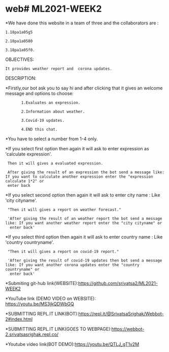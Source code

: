 # web# ML2021-WEEK2


*We have done this website in a team of three and the collaborators are :

    1.18pa1a05g5
   
    2.18pa1a0580
   
    3.18pa1a05f0.

 OBJECTIVES: 
 
    It provides weather report and  corona updates.
 
 DESCRIPTION:
 
 *Firstly,our bot ask you to say hi and after clicking that it gives an welcome message and options to choose:
   
           1.Evaluates an expression.
           
           2.Information about weather.
           
           3.Covid-19 updates.
           
           4.END this chat.
           
 *You have to select a number from 1-4 only.
  
   
 *If you select first option then again it will ask to enter expression as 'calculate expression'.
  
     Then it will gives a evaluated expression.
     
     After giving the result of an expression the bot send a message like: If you want to calculate another expression enter the "expression calculate 1*2" or
     enter back
         
         
 *If you select second option then again it will ask to enter city name : Like 'city cityname'.
  
     "Then it will gives a report on weather forecast."
     
     'After giving the result of an weather report the bot send a message like: If you want another weather report enter the "city cityname" or
      enter back'
  
 
  *If you select third option then again it will ask to enter country name : Like 'country countryname'.
  
     "Then it will gives a report on covid-19 report."
     
     'After giving the result of covid-19 updates then bot send a message like: If you want another corona updates enter the "country countryname" or
      enter back' 
     
   
   

   *Submiting git-hub link(WEBSITE):https://github.com/srivatsa2/ML2021-WEEK2
      

   *YouTube link (DEMO VIDEO on WEBSITE): https://youtu.be/MS3jkQDWbGQ
   
   
   *SUBMITTING REPL.IT LINK(BOT):https://repl.it/@SrivatsaSrighak/Webbot-2#index.html
   
   *SUBMITTING REPL.IT LINK(GOES TO WEBPAGE):https://webbot-2.srivatsasrighak.repl.co/
   
   *Youtube video link(BOT DEMO):https://youtu.be/QTLJ_gT1v2M
   
   
  







         
